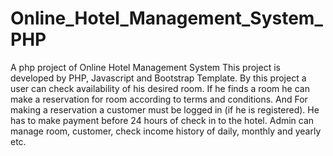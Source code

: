 # Online_Hotel_Management_System_PHP
A php project of Online Hotel Management System
This project is developed by PHP, Javascript and Bootstrap Template.
By this project a user can check availability of his desired room.
If he finds a room he can make a reservation for room according to terms and conditions.
And For making a reservation a customer must be logged in (if he is registered).
He has to make payment before 24 hours of check in to the hotel.
Admin can manage room, customer, check income history of daily, monthly and yearly etc.
